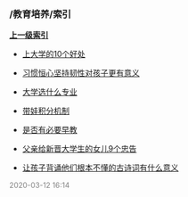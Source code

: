 ### /教育培养/索引


**[上一级索引]()**

- [上大学的10个好处](/教育培养/上大学的10个好处)

- [习惯恒心坚持韧性对孩子更有意义](/教育培养/习惯恒心坚持韧性对孩子更有意义)

- [大学选什么专业](/教育培养/大学选什么专业)

- [带娃积分机制](/教育培养/带娃积分机制)

- [是否有必要早教](/教育培养/是否有必要早教)

- [父亲给新晋大学生的女儿9个忠告](/教育培养/父亲给新晋大学生的女儿9个忠告)

- [让孩子背诵他们根本不懂的古诗词有什么意义](/教育培养/让孩子背诵他们根本不懂的古诗词有什么意义)


<font size=2 color='grey'> 2020-03-12 16:14 </font>

